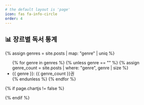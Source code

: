 ```yaml
---
# the default layout is 'page'
icon: fas fa-info-circle
order: 4
---
```



## 📊 장르별 독서 통계

{% assign genres = site.posts | map: "genre" | uniq %}

<ul>
  {% for genre in genres %}
    {% unless genre == "" %}
      {% assign genre_count = site.posts | where: "genre", genre | size %}
      <li>{{ genre }}: {{ genre_count }}권</li>
    {% endunless %}
  {% endfor %}
</ul>

<canvas id="genreChart"></canvas>

<!-- Chart.js가 없을 때만 로드 -->
{% if page.chartjs != false %}
  <script src="https://cdn.jsdelivr.net/npm/chart.js@4.4.0"></script>
{% endif %}

<script>
  document.addEventListener('DOMContentLoaded', () => {
    const ctx = document.getElementById('genreChart').getContext('2d');
    const chart = new Chart(ctx, {
      type: 'bar',
      data: {
        labels: [{% for genre in site.posts | map: "genre" | uniq %}"{{ genre }}",{% endfor %}],
        datasets: [{
          label: '장르별 독서량',
          data: [{% for genre in site.posts | map: "genre" | uniq %}{{ site.posts | where: "genre", genre | size }},{% endfor %}],
          backgroundColor: 'rgba(54, 162, 235, 0.5)',
          borderColor: 'rgba(54, 162, 235, 1)',
          borderWidth: 1
        }]
      },
      options: {
        responsive: true,
        scales: {
          y: { beginAtZero: true }
        }
      }
    });
  });
</script>